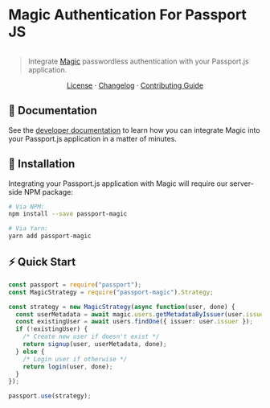 # Magic Authentication For Passport JS

[![<MagicHQ>](https://circleci.com/gh/MagicHQ/passport-magic.svg?style=shield)](https://circleci.com/gh/MagicHQ/passport-magic)

> Integrate [Magic](https://magic.link) passwordless authentication with your Passport.js application.

<p align="center">
  <a href="./LICENSE">License</a> ·
  <a href="./CHANGELOG.md">Changelog</a> ·
  <a href="./CONTRIBUTING.md">Contributing Guide</a>
</p>

## 📖 Documentation

See the [developer documentation](https://docs.magic.link/tutorials/full-stack-node-js) to learn how you can integrate Magic into your Passport.js application in a matter of minutes.

## 🔗 Installation

Integrating your Passport.js application with Magic will require our server-side NPM package:

```bash
# Via NPM:
npm install --save passport-magic

# Via Yarn:
yarn add passport-magic
```

## ⚡️ Quick Start

```ts
const passport = require("passport");
const MagicStrategy = require("passport-magic").Strategy;

const strategy = new MagicStrategy(async function(user, done) {
  const userMetadata = await magic.users.getMetadataByIssuer(user.issuer);
  const existingUser = await users.findOne({ issuer: user.issuer });
  if (!existingUser) {
    /* Create new user if doesn't exist */
    return signup(user, userMetadata, done);
  } else {
    /* Login user if otherwise */
    return login(user, done);
  }
});

passport.use(strategy);
```

